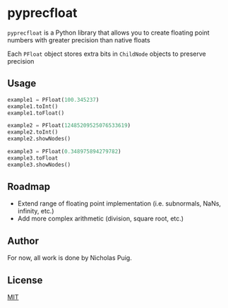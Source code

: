 # pyprecfloat
`pyprecfloat` is a Python library that allows you to create floating point numbers with greater precision than native floats

Each `PFloat` object stores extra bits in `ChildNode` objects to preserve precision

## Usage
```python
example1 = PFloat(100.345237)
example1.toInt()
example1.toFloat()

example2 = PFloat(12485209525076533619)
example2.toInt()
example2.showNodes()

example3 = PFloat(0.348975894279782)
example3.toFloat
example3.showNodes()
```


## Roadmap
- Extend range of floating point implementation (i.e. subnormals, NaNs, infinity, etc.)
- Add more complex arithmetic (division, square root, etc.)

## Author
For now, all work is done by Nicholas Puig.

## License
[MIT](https://choosealicense.com/licenses/mit/)